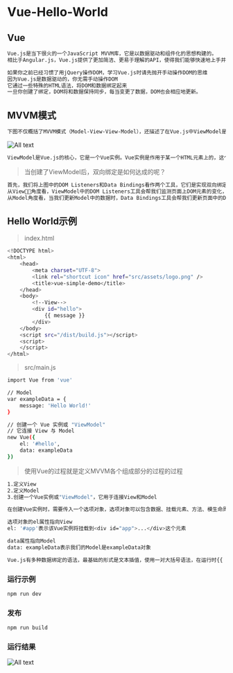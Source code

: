 # Vue-Hello-World

## Vue

```bash
Vue.js是当下很火的一个JavaScript MVVM库，它是以数据驱动和组件化的思想构建的。
相比于Angular.js，Vue.js提供了更加简洁、更易于理解的API，使得我们能够快速地上手并使用Vue.js

如果你之前已经习惯了用jQuery操作DOM，学习Vue.js时请先抛开手动操作DOM的思维
因为Vue.js是数据驱动的，你无需手动操作DOM
它通过一些特殊的HTML语法，将DOM和数据绑定起来
一旦你创建了绑定，DOM将和数据保持同步，每当变更了数据，DOM也会相应地更新。
```

## MVVM模式

```bash
下图不仅概括了MVVM模式（Model-View-View-Model），还描述了在Vue.js中ViewModel是如何和View以及Model进行交互的
```

![All text](http://ww1.sinaimg.cn/large/dc05ba18gy1fjv3ckvi4tj21gw0rgq6q.jpg)

```bash
ViewModel是Vue.js的核心，它是一个Vue实例。Vue实例是作用于某一个HTML元素上的，这个元素可以是HTML的body元素，也可以是指定了id的某个元素。
```

>当创建了ViewModel后，双向绑定是如何达成的呢？

```bash
首先，我们将上图中的DOM Listeners和Data Bindings看作两个工具，它们是实现双向绑定的关键
从View角度看，ViewModel中的DOM Listeners工具会帮我们监测页面上DOM元素的变化，如果有变化，则更改Model中的数据；
从Model角度看，当我们更新Model中的数据时，Data Bindings工具会帮我们更新页面中的DOM元素
```

## Hello World示例

>index.html

```bash
<!DOCTYPE html>
<html>
    <head>
        <meta charset="UTF-8">
        <link rel="shortcut icon" href="src/assets/logo.png" />
        <title>vue-simple-demo</title>
    </head>
    <body>
        <!--View-->
        <div id="hello">
            {{ message }}
        </div>
    </body>
    <script src="/dist/build.js"></script>
    <script>
    </script>
</html>
```

>src/main.js

```bash
import Vue from 'vue'

// Model
var exampleData = {
    message: 'Hello World!'
}

// 创建一个 Vue 实例或 "ViewModel"
// 它连接 View 与 Model
new Vue({
    el: '#hello',
    data: exampleData
})

```

>使用Vue的过程就是定义MVVM各个组成部分的过程的过程

```bash
1.定义View
2.定义Model
3.创建一个Vue实例或"ViewModel"，它用于连接View和Model

在创建Vue实例时，需要传入一个选项对象，选项对象可以包含数据、挂载元素、方法、模生命周期钩子等等

选项对象的el属性指向View
el: '#app'表示该Vue实例将挂载到<div id="app">...</div>这个元素

data属性指向Model
data: exampleData表示我们的Model是exampleData对象

Vue.js有多种数据绑定的语法，最基础的形式是文本插值，使用一对大括号语法，在运行时{{ message }}会被数据对象的message属性替换，所以页面上会输出"Hello World!"
```

### 运行示例

```bash
npm run dev
```

### 发布

```bash
npm run build
```

### 运行结果

![All text](http://ww1.sinaimg.cn/large/dc05ba18gy1fjv4ljk72yj215g07cgn8.jpg)
